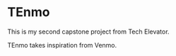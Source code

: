# TEnmo 

This is my second capstone project from Tech Elevator.

TEnmo takes inspiration from Venmo.
